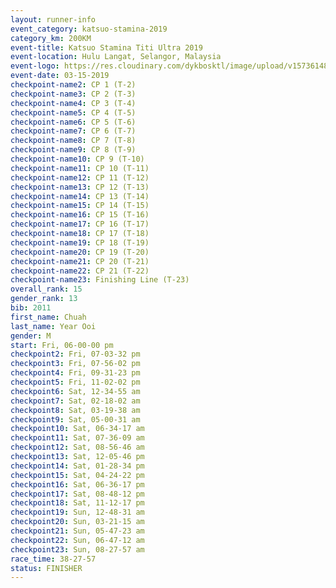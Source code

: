 ```yaml
---
layout: runner-info 
event_category: katsuo-stamina-2019 
category_km: 200KM 
event-title: Katsuo Stamina Titi Ultra 2019 
event-location: Hulu Langat, Selangor, Malaysia 
event-logo: https://res.cloudinary.com/dykbosktl/image/upload/v1573614825/Logo/Logo_p7ft6n.png
event-date: 03-15-2019 
checkpoint-name2: CP 1 (T-2) 
checkpoint-name3: CP 2 (T-3) 
checkpoint-name4: CP 3 (T-4) 
checkpoint-name5: CP 4 (T-5) 
checkpoint-name6: CP 5 (T-6) 
checkpoint-name7: CP 6 (T-7) 
checkpoint-name8: CP 7 (T-8) 
checkpoint-name9: CP 8 (T-9) 
checkpoint-name10: CP 9 (T-10) 
checkpoint-name11: CP 10 (T-11) 
checkpoint-name12: CP 11 (T-12) 
checkpoint-name13: CP 12 (T-13) 
checkpoint-name14: CP 13 (T-14) 
checkpoint-name15: CP 14 (T-15) 
checkpoint-name16: CP 15 (T-16) 
checkpoint-name17: CP 16 (T-17) 
checkpoint-name18: CP 17 (T-18) 
checkpoint-name19: CP 18 (T-19) 
checkpoint-name20: CP 19 (T-20) 
checkpoint-name21: CP 20 (T-21) 
checkpoint-name22: CP 21 (T-22) 
checkpoint-name23: Finishing Line (T-23) 
overall_rank: 15
gender_rank: 13
bib: 2011
first_name: Chuah
last_name: Year Ooi
gender: M
start: Fri, 06-00-00 pm
checkpoint2: Fri, 07-03-32 pm
checkpoint3: Fri, 07-56-02 pm
checkpoint4: Fri, 09-31-23 pm
checkpoint5: Fri, 11-02-02 pm
checkpoint6: Sat, 12-34-55 am
checkpoint7: Sat, 02-18-02 am
checkpoint8: Sat, 03-19-38 am
checkpoint9: Sat, 05-00-31 am
checkpoint10: Sat, 06-34-17 am
checkpoint11: Sat, 07-36-09 am
checkpoint12: Sat, 08-56-46 am
checkpoint13: Sat, 12-05-46 pm
checkpoint14: Sat, 01-28-34 pm
checkpoint15: Sat, 04-24-22 pm
checkpoint16: Sat, 06-36-17 pm
checkpoint17: Sat, 08-48-12 pm
checkpoint18: Sat, 11-12-17 pm
checkpoint19: Sun, 12-48-31 am
checkpoint20: Sun, 03-21-15 am
checkpoint21: Sun, 05-47-23 am
checkpoint22: Sun, 06-47-12 am
checkpoint23: Sun, 08-27-57 am
race_time: 38-27-57
status: FINISHER
---
```

